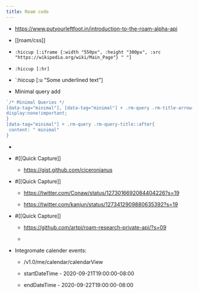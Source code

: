 ```yaml
---
title: Roam code
---
```


- https://www.putyourleftfoot.in/introduction-to-the-roam-alpha-api

- [[roam/css]]

- `:hiccup [:iframe {:width "550px", :height "300px", :src "https://wikipedia.org/wiki/Main_Page"} " "]`

- `:hiccup [:hr]`

- `:hiccup [:u "Some underlined text"]

- Minimal query add
```javascript
`/* Minimal Queries */
[data-tag="minimal"], [data-tag="minimal"] + .rm-query .rm-title-arrow-wrapper, [data-tag="minimal"] + .rm-query .zoom-mentions-view{
display:none!important;
}
[data-tag="minimal"] + .rm-query .rm-query-title::after{
 content: " minimal"
}
```

- 

- #[[Quick Capture]]
	 - https://gist.github.com/ciceronianus

- #[[Quick Capture]]
	 - https://twitter.com/Conaw/status/1273016692084404226?s=19 

	 - https://twitter.com/kanjun/status/1273412909880635392?s=19

- #[[Quick Capture]]
	 - https://github.com/artpi/roam-research-private-api/?s=09

	 - 

- Integromate calender events:
	 - /v1.0/me/calendar/calendarView

	 - startDateTime - 2020-09-21T19:00:00-08:00

	 - endDateTime - 2020-09-22T19:00:00-08:00
